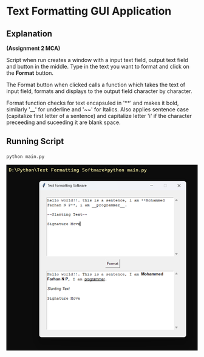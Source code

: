 # Text Formatting GUI Application
## Explanation
__(Assignment 2 MCA)__ 

Script when run creates a window with a input text field, output text field and button in the middle. Type in the text you want to format and click on the **Format** button.

The Format button when clicked calls a function which takes the text of input field, formats and displays to the output field character by character.

Format function checks for text encapsuled  in '**' and makes it bold, similarly '__' for underline and '~~' for Italics. Also applies sentence case (capitalize first letter of a sentence) and capitalize letter 'i' if the character preceeding and suceeding it are blank space.

## Running Script
`python main.py`

![Image](http://github.com/mohammedfarhannp/Text_Formatter_GUI/blob/master/imgs/Screenshot.png)

